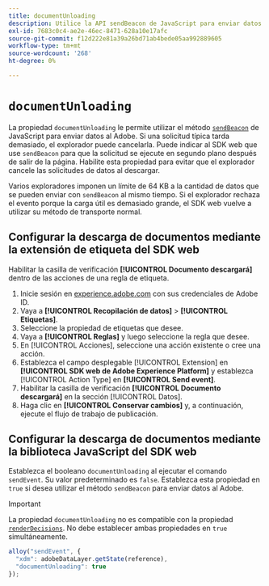 ```yaml
---
title: documentUnloading
description: Utilice la API sendBeacon de JavaScript para enviar datos al Adobe.
exl-id: 7683c0c4-ae2e-46ec-8471-628a10e17afc
source-git-commit: f12d222e81a39a26bd71ab4bede05aa992889605
workflow-type: tm+mt
source-wordcount: '268'
ht-degree: 0%

---
```


# `documentUnloading`

La propiedad `documentUnloading` le permite utilizar el método [`sendBeacon`](https://developer.mozilla.org/en-US/docs/Web/API/Navigator/sendBeacon) de JavaScript para enviar datos al Adobe. Si una solicitud típica tarda demasiado, el explorador puede cancelarla. Puede indicar al SDK web que use `sendBeacon` para que la solicitud se ejecute en segundo plano después de salir de la página. Habilite esta propiedad para evitar que el explorador cancele las solicitudes de datos al descargar.

Varios exploradores imponen un límite de 64 KB a la cantidad de datos que se pueden enviar con `sendBeacon` al mismo tiempo. Si el explorador rechaza el evento porque la carga útil es demasiado grande, el SDK web vuelve a utilizar su método de transporte normal.

## Configurar la descarga de documentos mediante la extensión de etiqueta del SDK web

Habilitar la casilla de verificación **[!UICONTROL Documento descargará]** dentro de las acciones de una regla de etiqueta.

1. Inicie sesión en [experience.adobe.com](https://experience.adobe.com) con sus credenciales de Adobe ID.
1. Vaya a **[!UICONTROL Recopilación de datos]** > **[!UICONTROL Etiquetas]**.
1. Seleccione la propiedad de etiquetas que desee.
1. Vaya a **[!UICONTROL Reglas]** y luego seleccione la regla que desee.
1. En [!UICONTROL Acciones], seleccione una acción existente o cree una acción.
1. Establezca el campo desplegable [!UICONTROL Extension] en **[!UICONTROL SDK web de Adobe Experience Platform]** y establezca [!UICONTROL Action Type] en **[!UICONTROL Send event]**.
1. Habilitar la casilla de verificación **[!UICONTROL Documento descargará]** en la sección [!UICONTROL Datos].
1. Haga clic en **[!UICONTROL Conservar cambios]** y, a continuación, ejecute el flujo de trabajo de publicación.

## Configurar la descarga de documentos mediante la biblioteca JavaScript del SDK web

Establezca el booleano `documentUnloading` al ejecutar el comando `sendEvent`. Su valor predeterminado es `false`. Establezca esta propiedad en `true` si desea utilizar el método `sendBeacon` para enviar datos al Adobe.

>[!IMPORTANT]
>
>La propiedad `documentUnloading` no es compatible con la propiedad [`renderDecisions`](renderdecisions.md). No debe establecer ambas propiedades en `true` simultáneamente.

```js
alloy("sendEvent", {
  "xdm": adobeDataLayer.getState(reference),
  "documentUnloading": true
});
```
